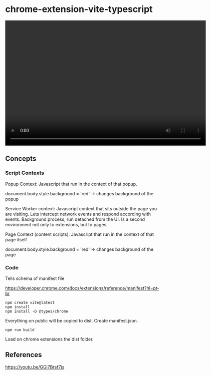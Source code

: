 # chrome-extension-vite-typescript

<video width="640" height="400" controls>
  <source src="./vite-extension-demo.mp4" type="video/mp4">
</video>

## Concepts

### Script Contexts

Popup Context: Javascript that run in the context of that popup.

document.body.style.background = 'red' -> changes background of the popup

Service Worker context: Javascript context that sits outside the page you are visiting. Lets intercept network events and respond according with events. 
Background process, run detached from the UI. Is a second environment not only to extensions, but to pages.

Page Context (content scripts): Javascript that run in the context of that page itself

document.body.style.background = 'red' -> changes background of the page

### Code

Tells schema of manifest file

https://developer.chrome.com/docs/extensions/reference/manifest?hl=pt-br


```shell
npm create vite@latest
npm install
npm install -D @types/chrome
```

Everything on public will be copied to dist. Create manifest.json. 


```shell
npm run build
```

Load on chrome extensions the dist folder.


## References

https://youtu.be/GGi7Brsf7js